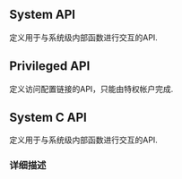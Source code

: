 System API
---

定义用于与系统级内部函数进行交互的API.

## Privileged API
定义访问配置链接的API，只能由特权帐户完成.

## System C API   
定义用于与系统级内部函数进行交互的API.

### 详细描述
